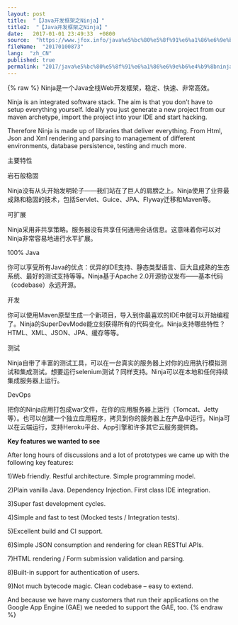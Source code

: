 ```yaml
---
layout: post
title:  "【Java开发框架之Ninja】"
title2:  "【Java开发框架之Ninja】"
date:   2017-01-01 23:49:33  +0800
source:  "https://www.jfox.info/java%e5%bc%80%e5%8f%91%e6%a1%86%e6%9e%b6%e4%b9%8bninja.html"
fileName:  "20170100873"
lang:  "zh_CN"
published: true
permalink: "2017/java%e5%bc%80%e5%8f%91%e6%a1%86%e6%9e%b6%e4%b9%8bninja.html"
---
```

{% raw %}
Ninja是一个Java全栈Web开发框架，稳定、快速、非常高效。

Ninja is an integrated software stack. The aim is that you don’t have to setup everything yourself. Ideally you just generate a new project from our maven archetype, import the project into your IDE and start hacking.

Therefore Ninja is made up of libraries that deliver everything. From Html, Json and Xml rendering and parsing to management of different environments, database persistence, testing and much more.

主要特性

岩石般稳固

Ninja没有从头开始发明轮子——我们站在了巨人的肩膀之上。Ninja使用了业界最成熟和稳固的技术，包括Servlet、Guice、JPA、Flyway迁移和Maven等。

可扩展

Ninja采用非共享策略。服务器没有共享任何通用会话信息。这意味着你可以对Ninja非常容易地进行水平扩展。

100% Java

你可以享受所有Java的优点：优异的IDE支持、静态类型语言、巨大且成熟的生态系统、最好的测试支持等等。Ninja基于Apache 2.0开源协议发布——基本代码（codebase）永远开源。

开发

你可以使用Maven原型生成一个新项目，导入到你最喜欢的IDE中就可以开始编程了。Ninja的SuperDevMode能立刻获得所有的代码变化。Ninja支持哪些特性？ HTML、XML、JSON、JPA、缓存等等。

测试

Ninja自带了丰富的测试工具，可以在一台真实的服务器上对你的应用执行模拟测试和集成测试。想要运行selenium测试？同样支持。Ninja可以在本地和任何持续集成服务器上运行。

DevOps

把你的Ninja应用打包成war文件，在你的应用服务器上运行（Tomcat、Jetty等）。也可以创建一个独立应用程序，拷贝到你的服务器上在产品中运行。Ninja可以在云端运行，支持Heroku平台、App引擎和许多其它云服务提供商。

**Key features we wanted to see**

After long hours of discussions and a lot of prototypes we came up with the following key features:

1)Web friendly. Restful architecture. Simple programming model.

2)Plain vanilla Java. Dependency Injection. First class IDE integration.

3)Super fast development cycles.

4)Simple and fast to test (Mocked tests / Integration tests).

5)Excellent build and CI support.

6)Simple JSON consumption and rendering for clean RESTful APIs.

7)HTML rendering / Form submission validation and parsing.

8)Built-in support for authentication of users.

9)Not much bytecode magic. Clean codebase – easy to extend.

And because we have many customers that run their applications on the Google App Engine (GAE) we needed to support the GAE, too.
{% endraw %}
